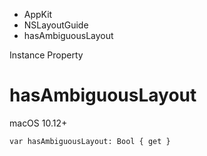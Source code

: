 

- AppKit
- NSLayoutGuide
-  hasAmbiguousLayout 

Instance Property

# hasAmbiguousLayout

macOS 10.12+

``` source
var hasAmbiguousLayout: Bool { get }
```

